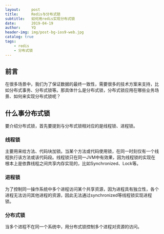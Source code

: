 ```yaml
---
layout:     post
title:      Redis与分布式锁
subtitle:   如何用redis实现分布式锁
date:       2019-04-19
author:     YQ
header-img: img/post-bg-ios9-web.jpg
catalog: true
tags:
    - redis
    - 分布式锁
---
```


## 前言

在很多场景中，我们为了保证数据的最终一致性，需要很多的技术方案来支持，比如分布式事务、分布式锁等。那具体什么是分布式锁，分布式锁应用在哪些业务场景、如何来实现分布式锁呢？

## 什么事分布式锁
要介绍分布式锁，首先要提到与分布式锁相对应的是线程锁、进程锁。

### 线程锁

主要用来给方法、代码块加锁。当某个方法或代码使用锁，在同一时刻仅有一个线程执行该方法或该代码段。线程锁只在同一JVM中有效果，因为线程锁的实现在根本上是依靠线程之间共享内存实现的，比如Synchronized、Lock等。

### 进程锁

为了控制同一操作系统中多个进程访问某个共享资源，因为进程具有独立性，各个进程无法访问其他进程的资源，因此无法通过synchronized等线程锁实现进程锁。

### 分布式锁

当多个进程不在同一个系统中，用分布式锁控制多个进程对资源的访问。